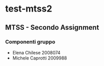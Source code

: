 # test-mtss2

## MTSS - Secondo Assignment
### Componenti gruppo
- Elena Chilese 2008074
- Michele Caprotti 2009988

